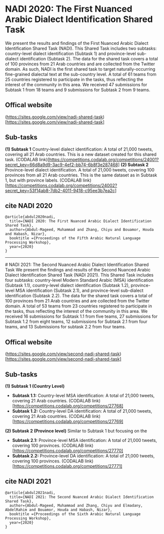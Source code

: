 # NADI 2020: The First Nuanced Arabic Dialect Identification Shared Task
We present the results and findings of the First Nuanced Arabic Dialect Identification Shared Task (NADI). 
This Shared Task includes two subtasks: country-level dialect identification (Subtask 1) and province-level sub-dialect identification (Subtask 2). 
The data for the shared task covers a total of 100 provinces from 21 Arab countries and are collected from the Twitter domain.  As such, NADI is the first shared task to target naturally-occurring fine-grained dialectal text at the sub-country level. 
A total of 61 teams from 25 countries registered to participate in the tasks, thus reflecting the interest of the community in this area. We received 47 submissions for Subtask 1 from 18 teams and 9 submissions for Subtask 2 from 9 teams. 

## Offical website
(https://sites.google.com/view/nadi-shared-task)[https://sites.google.com/view/nadi-shared-task]

## Sub-tasks
**(1) Subtask 1** Country-level dialect identification: A total of 21,000 tweets, covering all 21 Arab countries. This is a new dataset created for this shared task.
(CODALAB link)[https://competitions.codalab.org/competitions/24001?secret_key=66d8a9d9-3ac9-4ef2-bb74-6b8f3e287468]
**(2) Subtask 2** Province-level dialect identification. A total of 21,000 tweets, covering 100 provinces from all 21 Arab countries. This is the same dataset as in Subtask 1, but with province labels.
(CODALAB link)[https://competitions.codalab.org/competitions/24002?secret_key=53f14ab8-7db2-4011-9418-c95ee3b7ea2c]

## cite NADI 2020 
```
@article{abdul2020nadi,
  title={NADI 2020: The First Nuanced Arabic Dialect Identification Shared Task},
  author={Abdul-Mageed, Muhammad and Zhang, Chiyu and Bouamor, Houda and Habash, Nizar},
  booktitle ={Proceedings of the Fifth Arabic Natural Language Processing Workshop},
  year={2020}
}

```
<hr> 
# NADI 2021: The Second Nuanced Arabic Dialect Identification Shared Task
We present the findings and results of the Second Nuanced Arabic Dialect Identification Shared Task (NADI 2021). 
This Shared Task includes four subtasks: country-level Modern Standard Arabic (MSA) identification (Subtask 1.1), country-level dialect identification (Subtask 1.2), province-level MSA identification (Subtask 2.1), and province-level sub-dialect identification (Subtask 2.2). The data for the shared task covers a total of 100 provinces from 21 Arab countries and are collected from the Twitter domain.  A total of 53 teams from 23 countries registered to participate in the tasks, thus reflecting the interest of the community in this area. We received 16 submissions for Subtask 1.1 from five teams, 27 submissions for Subtask 1.2 from eight teams, 12 submissions for Subtask 2.1 from four teams, and 13 Submissions for subtask 2.2 from four teams.

## Offical website
(https://sites.google.com/view/second-nadi-shared-task)[https://sites.google.com/view/second-nadi-shared-task]

## Sub-tasks
**(1) Subtask 1 (Country Level)**
- **Subtask 1.1:** Country-level MSA identification: A total of 21,000 tweets, covering 21 Arab countries. (CODALAB link)[https://competitions.codalab.org/competitions/27768]
- **Subtask 1.2:** Country-level DA identification: A total of 21,000 tweets, covering 21 Arab countries. (CODALAB link)[https://competitions.codalab.org/competitions/27769]

**(2) Subtask 2 (Province level)**
Similar to Subtask 1 but focusing on the 
- **Subtask 2.1:** Province-level MSA identification: A total of 21,000 tweets, covering 100 provinces. (CODALAB link)[https://competitions.codalab.org/competitions/27770]
- **Subtask 2.2:** Province-level DA identification: A total of 21,000 tweets, covering 100 provinces. (CODALAB link)[https://competitions.codalab.org/competitions/27771]


## cite NADI 2021
```
@article{abdul2021nadi,
  title={NADI 2021: The Second Nuanced Arabic Dialect Identification Shared Task},
  author={Abdul-Mageed, Muhammad and Zhang, Chiyu and Elmadany, AbdelRahim and Bouamor, Houda and Habash, Nizar},
  booktitle ={Proceedings of the Sixth Arabic Natural Language Processing Workshop},
  year={2020}
}

```